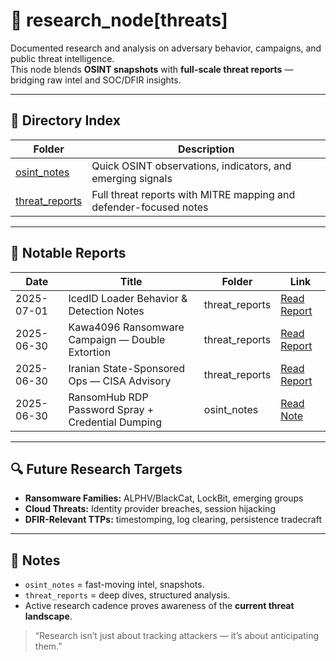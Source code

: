 # 🧠 research_node[threats]

Documented research and analysis on adversary behavior, campaigns, and public threat intelligence.  
This node blends **OSINT snapshots** with **full-scale threat reports** — bridging raw intel and SOC/DFIR insights.

---

## 📂 Directory Index

| Folder | Description |
|--------|-------------|
| [osint_notes](./osint_notes) | Quick OSINT observations, indicators, and emerging signals |
| [threat_reports](./threat_reports) | Full threat reports with MITRE mapping and defender-focused notes |

---

## 📰 Notable Reports

| Date | Title | Folder | Link |
|------|-------|--------|------|
| 2025-07-01 | IcedID Loader Behavior & Detection Notes | threat_reports | [Read Report](./threat_reports/2025-07-01_icedid_loader_behavior.md) |
| 2025-06-30 | Kawa4096 Ransomware Campaign — Double Extortion | threat_reports | [Read Report](./threat_reports/kawa4096_ransomware_double_extortion_june2025.md) |
| 2025-06-30 | Iranian State-Sponsored Ops — CISA Advisory | threat_reports | [Read Report](./threat_reports/iran_state_sponsored_operations_fact_sheet_june2025.md) |
| 2025-06-30 | RansomHub RDP Password Spray + Credential Dumping | osint_notes | [Read Note](./osint_notes/ransomhub_password_spray_rdp.md) |

---

## 🔍 Future Research Targets
- **Ransomware Families:** ALPHV/BlackCat, LockBit, emerging groups  
- **Cloud Threats:** Identity provider breaches, session hijacking  
- **DFIR-Relevant TTPs:** timestomping, log clearing, persistence tradecraft  

---

## 📝 Notes
- `osint_notes` = fast-moving intel, snapshots.  
- `threat_reports` = deep dives, structured analysis.  
- Active research cadence proves awareness of the **current threat landscape**.  

> “Research isn’t just about tracking attackers — it’s about anticipating them.”
